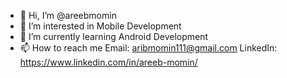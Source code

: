 - 👋 Hi, I’m @areebmomin
- 👀 I’m interested in Mobile Development
- 🌱 I’m currently learning Android Development
- 📫 How to reach me 
      Email: aribmomin111@gmail.com
      LinkedIn: https://www.linkedin.com/in/areeb-momin/

<!---
areebmomin/areebmomin is a ✨ special ✨ repository because its `README.md` (this file) appears on your GitHub profile.
You can click the Preview link to take a look at your changes.
--->
